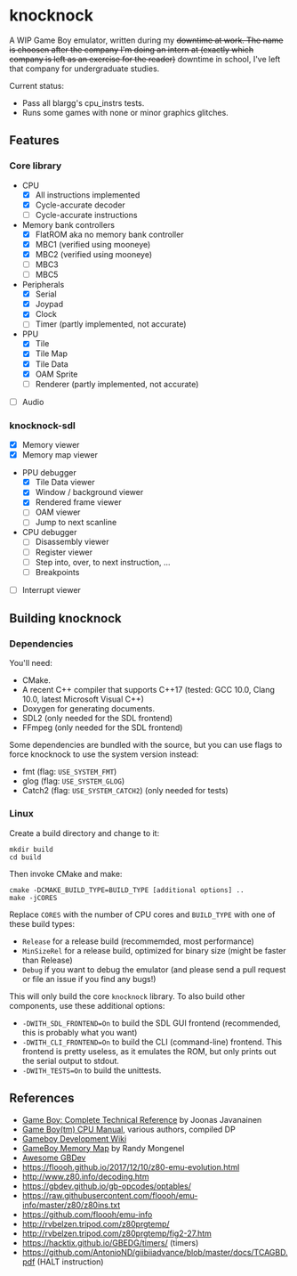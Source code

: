 # knocknock

A WIP Game Boy emulator, written during my ~~downtime at work. The name is
choosen after the company I'm doing an intern at (exactly which company is left
as an exercise for the reader)~~ downtime in school, I've left that company for
undergraduate studies.

Current status:
* Pass all blargg's cpu_instrs tests.
* Runs some games with none or minor graphics glitches.

## Features

### Core library

- CPU
    - [x] All instructions implemented
    - [x] Cycle-accurate decoder
    - [ ] Cycle-accurate instructions
- Memory bank controllers
    - [x] FlatROM aka no memory bank controller
    - [x] MBC1 (verified using mooneye)
    - [x] MBC2 (verified using mooneye)
    - [ ] MBC3
    - [ ] MBC5
- Peripherals
    - [x] Serial
    - [x] Joypad
    - [x] Clock
    - [ ] Timer (partly implemented, not accurate)
- PPU
    - [x] Tile
    - [x] Tile Map
    - [x] Tile Data
    - [x] OAM Sprite
    - [ ] Renderer (partly implemented, not accurate)
- [ ] Audio

### knocknock-sdl
- [x] Memory viewer
- [x] Memory map viewer
- PPU debugger
    - [x] Tile Data viewer
    - [x] Window / background viewer
    - [x] Rendered frame viewer
    - [ ] OAM viewer
    - [ ] Jump to next scanline
- CPU debugger
    - [ ] Disassembly viewer
    - [ ] Register viewer
    - [ ] Step into, over, to next instruction, ...
    - [ ] Breakpoints
- [ ] Interrupt viewer

## Building knocknock

### Dependencies
You'll need:
* CMake.
* A recent C++ compiler that supports C++17 (tested: GCC 10.0, Clang 10.0, latest Microsoft Visual C++)
* Doxygen for generating documents.
* SDL2 (only needed for the SDL frontend)
* FFmpeg (only needed for the SDL frontend)

Some dependencies are bundled with the source, but you can use flags to force knocknock to use the
system version instead:
* fmt (flag: `USE_SYSTEM_FMT`)
* glog (flag: `USE_SYSTEM_GLOG`)
* Catch2 (flag: `USE_SYSTEM_CATCH2`) (only needed for tests)

### Linux
Create a build directory and change to it:
```
mkdir build
cd build
```

Then invoke CMake and make:
```
cmake -DCMAKE_BUILD_TYPE=BUILD_TYPE [additional options] ..
make -jCORES
```

Replace `CORES` with the number of CPU cores and `BUILD_TYPE` with one of these build types:
* `Release` for a release build (recommemded, most performance)
* `MinSizeRel` for a release build, optimized for binary size (might be faster than Release)
* `Debug` if you want to debug the emulator (and please send a pull request or file an issue if you find any bugs!)

This will only build the core `knocknock` library. To also build other components, use these additional options:
* `-DWITH_SDL_FRONTEND=On` to build the SDL GUI frontend (recommended, this is probably what you want)
* `-DWITH_CLI_FRONTEND=On` to build the CLI (command-line) frontend. This frontend is pretty useless, as it emulates the
  ROM, but only prints out the serial output to stdout.
* `-DWITH_TESTS=On` to build the unittests.

## References
* [Game Boy: Complete Technical Reference](https://gekkio.fi/files/gb-docs/gbctr.pdf) by Joonas Javanainen
* [Game Boy(tm) CPU Manual](http://marc.rawer.de/Gameboy/Docs/GBCPUman.pdf), various authors, compiled DP
* [Gameboy Development Wiki](http://gbdev.gg8.se/wiki/articles/Main_Page)
* [GameBoy Memory Map](http://gameboy.mongenel.com/dmg/asmmemmap.html) by Randy Mongenel
* [Awesome GBDev](https://github.com/gbdev/awesome-gbdev)
* https://floooh.github.io/2017/12/10/z80-emu-evolution.html
* http://www.z80.info/decoding.htm
* https://gbdev.github.io/gb-opcodes/optables/
* https://raw.githubusercontent.com/floooh/emu-info/master/z80/z80ins.txt
* https://github.com/floooh/emu-info
* http://rvbelzen.tripod.com/z80prgtemp/
* http://rvbelzen.tripod.com/z80prgtemp/fig2-27.htm
* https://hacktix.github.io/GBEDG/timers/ (timers)
* https://github.com/AntonioND/giibiiadvance/blob/master/docs/TCAGBD.pdf (HALT instruction)
